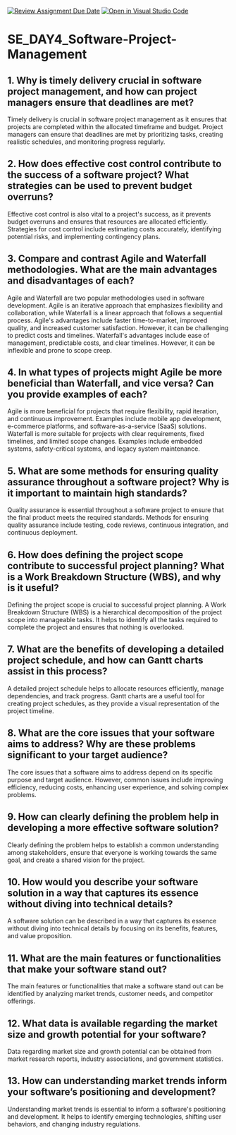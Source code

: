 [![Review Assignment Due Date](https://classroom.github.com/assets/deadline-readme-button-22041afd0340ce965d47ae6ef1cefeee28c7c493a6346c4f15d667ab976d596c.svg)](https://classroom.github.com/a/9pw6JKcu)
[![Open in Visual Studio Code](https://classroom.github.com/assets/open-in-vscode-2e0aaae1b6195c2367325f4f02e2d04e9abb55f0b24a779b69b11b9e10269abc.svg)](https://classroom.github.com/online_ide?assignment_repo_id=18434867&assignment_repo_type=AssignmentRepo)
# SE_DAY4_Software-Project-Management
## 1. Why is timely delivery crucial in software project management, and how can project managers ensure that deadlines are met?
Timely delivery is crucial in software project management as it ensures that projects are completed within the allocated timeframe and budget. Project managers can ensure that deadlines are met by prioritizing tasks, creating realistic schedules, and monitoring progress regularly. 
## 2. How does effective cost control contribute to the success of a software project? What strategies can be used to prevent budget overruns?
Effective cost control is also vital to a project's success, as it prevents budget overruns and ensures that resources are allocated efficiently. Strategies for cost control include estimating costs accurately, identifying potential risks, and implementing contingency plans.
## 3. Compare and contrast Agile and Waterfall methodologies. What are the main advantages and disadvantages of each?
 Agile and Waterfall are two popular methodologies used in software development. Agile is an iterative approach that emphasizes flexibility and collaboration, while Waterfall is a linear approach that follows a sequential process. Agile's advantages include faster time-to-market, improved quality, and increased customer satisfaction. However, it can be challenging to predict costs and timelines. Waterfall's advantages include ease of management, predictable costs, and clear timelines. However, it can be inflexible and prone to scope creep.
## 4. In what types of projects might Agile be more beneficial than Waterfall, and vice versa? Can you provide examples of each?
Agile is more beneficial for projects that require flexibility, rapid iteration, and continuous improvement. Examples include mobile app development, e-commerce platforms, and software-as-a-service (SaaS) solutions. Waterfall is more suitable for projects with clear requirements, fixed timelines, and limited scope changes. Examples include embedded systems, safety-critical systems, and legacy system maintenance.
## 5. What are some methods for ensuring quality assurance throughout a software project? Why is it important to maintain high standards?
Quality assurance is essential throughout a software project to ensure that the final product meets the required standards. Methods for ensuring quality assurance include testing, code reviews, continuous integration, and continuous deployment.
## 6. How does defining the project scope contribute to successful project planning? What is a Work Breakdown Structure (WBS), and why is it useful?
Defining the project scope is crucial to successful project planning. A Work Breakdown Structure (WBS) is a hierarchical decomposition of the project scope into manageable tasks. It helps to identify all the tasks required to complete the project and ensures that nothing is overlooked.
## 7. What are the benefits of developing a detailed project schedule, and how can Gantt charts assist in this process?
 A detailed project schedule helps to allocate resources efficiently, manage dependencies, and track progress. Gantt charts are a useful tool for creating project schedules, as they provide a visual representation of the project timeline.
## 8. What are the core issues that your software aims to address? Why are these problems significant to your target audience?
The core issues that a software aims to address depend on its specific purpose and target audience. However, common issues include improving efficiency, reducing costs, enhancing user experience, and solving complex problems.
## 9. How can clearly defining the problem help in developing a more effective software solution?
Clearly defining the problem helps to establish a common understanding among stakeholders, ensure that everyone is working towards the same goal, and create a shared vision for the project.
## 10. How would you describe your software solution in a way that captures its essence without diving into technical details?
A software solution can be described in a way that captures its essence without diving into technical details by focusing on its benefits, features, and value proposition.
## 11. What are the main features or functionalities that make your software stand out?
The main features or functionalities that make a software stand out can be identified by analyzing market trends, customer needs, and competitor offerings.
## 12. What data is available regarding the market size and growth potential for your software?
 Data regarding market size and growth potential can be obtained from market research reports, industry associations, and government statistics.
## 13. How can understanding market trends inform your software’s positioning and development?
 Understanding market trends is essential to inform a software's positioning and development. It helps to identify emerging technologies, shifting user behaviors, and changing industry regulations.
